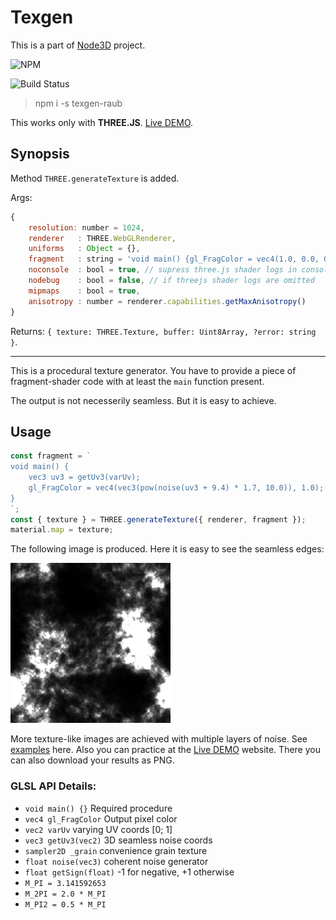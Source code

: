 # Texgen

This is a part of [Node3D](https://github.com/node-3d) project.

![NPM](https://nodei.co/npm/texgen-raub.png?compact=true)

![Build Status](https://travis-ci.com/node-3d/texgen-raub.svg?branch=master)

> npm i -s texgen-raub

This works only with **THREE.JS**. [Live DEMO](http://gsom.tech/texgen).


## Synopsis

Method `THREE.generateTexture` is added.

Args:
```js
{
	resolution: number = 1024,
	renderer   : THREE.WebGLRenderer,
	uniforms   : Object = {},
	fragment   : string = 'void main() {gl_FragColor = vec4(1.0, 0.0, 0.0, 1.0);}',
	noconsole  : bool = true, // supress three.js shader logs in console
	nodebug    : bool = false, // if threejs shader logs are omitted
	mipmaps    : bool = true,
	anisotropy : number = renderer.capabilities.getMaxAnisotropy()
}
```

Returns: `{ texture: THREE.Texture, buffer: Uint8Array, ?error: string }`.

---

This is a procedural texture generator. You have to provide a piece of
fragment-shader code with at least the `main` function present.

The output is not necesserily seamless. But it is easy to achieve.



## Usage

```js
const fragment = `
void main() {
	vec3 uv3 = getUv3(varUv);
	gl_FragColor = vec4(vec3(pow(noise(uv3 + 9.4) * 1.7, 10.0)), 1.0);
}
`;
const { texture } = THREE.generateTexture({ renderer, fragment });
material.map = texture;
```

The following image is produced. Here it is easy to see the seamless edges:

![Example](example.png)

More texture-like images are achieved with multiple layers of noise.
See [examples](examples.js) here. Also you can practice at the
[Live DEMO](http://gsom.tech/texgen) website.
There you can also download your results as PNG.

### GLSL API Details:

* `void main() {}` Required procedure
* `vec4 gl_FragColor` Output pixel color
* `vec2 varUv` varying UV coords [0; 1]
* `vec3 getUv3(vec2)` 3D seamless noise coords
* `sampler2D _grain` convenience grain texture
* `float noise(vec3)` coherent noise generator
* `float getSign(float)` -1 for negative, +1 otherwise
* `M_PI = 3.141592653`
* `M_2PI = 2.0 * M_PI`
* `M_PI2 = 0.5 * M_PI`
